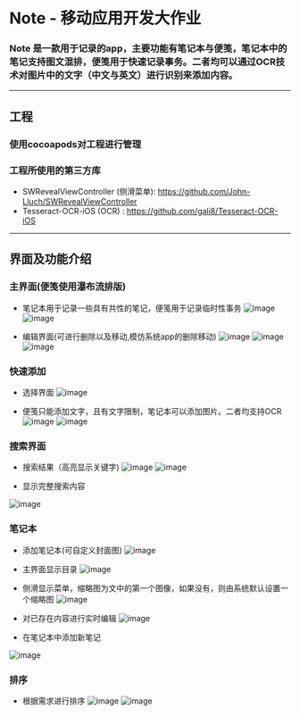 # Note - 移动应用开发大作业

### Note 是一款用于记录的app，主要功能有笔记本与便笺，笔记本中的笔记支持图文混排，便笺用于快速记录事务。二者均可以通过OCR技术对图片中的文字（中文与英文）进行识别来添加内容。

***
## 工程
### 使用cocoapods对工程进行管理

### 工程所使用的第三方库

* SWRevealViewController (侧滑菜单): https://github.com/John-Lluch/SWRevealViewController
* Tesseract-OCR-iOS (OCR) : https://github.com/gali8/Tesseract-OCR-iOS

***
## 界面及功能介绍

###   主界面(便笺使用瀑布流排版)

* 笔记本用于记录一些具有共性的笔记，便笺用于记录临时性事务
![image](https://github.com/zx8054/Note/screenshot/1.png)
![image](https://github.com/zx8054/Note/screenshot/2.png)

* 编辑界面(可进行删除以及移动,模仿系统app的删除移动)
![image](https://github.com/zx8054/Note/screenshot/3.png)
![image](https://github.com/zx8054/Note/screenshot/4.png)
![image](https://github.com/zx8054/Note/screenshot/5.png)


### 快速添加

* 选择界面
![image](https://github.com/zx8054/Note/screenshot/7.png)

* 便笺只能添加文字，且有文字限制，笔记本可以添加图片。二者均支持OCR
![image](https://github.com/zx8054/Note/screenshot/8.png)
![image](https://github.com/zx8054/Note/screenshot/9.png)

### 搜索界面

* 搜索结果（高亮显示关键字)
![image](https://github.com/zx8054/Note/screenshot/11.png)
![image](https://github.com/zx8054/Note/screenshot/12.png)

* 显示完整搜索内容

![image](https://github.com/zx8054/Note/screenshot/13.png)

### 笔记本

* 添加笔记本(可自定义封面图)
![image](https://github.com/zx8054/Note/screenshot/6.png)

* 主界面显示目录
![image](https://github.com/zx8054/Note/screenshot/14.png)

* 侧滑显示菜单，缩略图为文中的第一个图像，如果没有，则由系统默认设置一个缩略图
![image](https://github.com/zx8054/Note/screenshot/15.png)

* 对已存在内容进行实时编辑
![image](https://github.com/zx8054/Note/screenshot/17.png)

* 在笔记本中添加新笔记

![image](https://github.com/zx8054/Note/screenshot/10.png)
### 排序

* 根据需求进行排序
![image](https://github.com/zx8054/Note/screenshot/18.png)
![image](https://github.com/zx8054/Note/screenshot/19.png)




